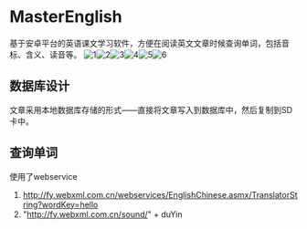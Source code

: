 # MasterEnglish

基于安卓平台的英语课文学习软件，方便在阅读英文文章时候查询单词，包括音标、含义、读音等。
![1](imgs/1.png)![2](imgs/2.png)![3](imgs/3.png)![4](imgs/4.png)![5](imgs/5.png)![6](imgs/6.png)
## 数据库设计
文章采用本地数据库存储的形式——直接将文章写入到数据库中，然后复制到SD卡中。

## 查询单词
使用了webservice
1. http://fy.webxml.com.cn/webservices/EnglishChinese.asmx/TranslatorString?wordKey=hello
2. "http://fy.webxml.com.cn/sound/" + duYin
